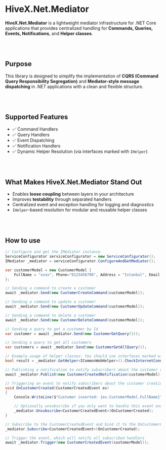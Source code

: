 # HiveX.Net.Mediator

**HiveX.Net.Mediator** is a lightweight mediator infrastructure for .NET Core applications that provides centralized handling for **Commands, Queries, Events, Notifications**, and **Helper classes**.

<br><br>

## Purpose

This library is designed to simplify the implementation of **CQRS (Command Query Responsibility Segregation)** and **Mediator-style message dispatching** in .NET applications with a clean and flexible structure.

<br><br>

## Supported Features

- ✅ Command Handlers  
- ✅ Query Handlers  
- ✅ Event Dispatching  
- ✅ Notification Handlers  
- ✅ Dynamic Helper Resolution (via interfaces marked with `IHelper`)

<br><br>

## What Makes HiveX.Net.Mediator Stand Out

- Enables **loose coupling** between layers in your architecture  
- Improves **testability** through separated handlers  
- Centralized event and exception handling for logging and diagnostics  
- `IHelper`-based resolution for modular and reusable helper classes

<br><br>

## How to use

```csharp
// Configure and get the IMediator instance
ServiceConfigurator serviceConfigurator = new ServiceConfigurator();
IMediator _mediator = serviceConfigurator.ConfigureAndGetMediator();

var customerModel = new CustomerModel { 
    FullName = "xxxx", Phone="0123456798", Address = "Istanbul", Email = "xxxx@yyy.com"  
};

// Sending a command to create a customer
await _mediator.Send(new CustomerCreateCommand(customerModel));

// Sending a command to update a customer
await _mediator.Send(new CustomerUpdateCommand(customerModel));

// Sending a command to delete a customer  
await _mediator.Send(new CustomerDeleteCommand(customerModel));

// Sending a query to get a customer by Id
var customer = await _mediator.Send(new CustomerGetQuery(1));

// Sending a query to get all customers
var customers = await _mediator.Send(new CustomerGetAllQuery());

// Example usage of helper classes: You should use interfaces marked with IHelper.
bool result = _mediator.GetHelper<ICommonWebHelper>().CheckInternetConnection();

// Publishing a notification to notify subscribers about the customer creation
await _mediator.Publish(new CustomerCreatedNotification(customerModel));

// Triggering an event to notify subscribers about the customer creation
void OnCustomerCreated(CustomerCreatedEvent ev)
{    
    Console.WriteLine($"Customer inserted: {ev.CustomerModel.FullName}");

    // Optionally unsubscribe if you only want to handle this event once
    _mediator.Unsubscribe<CustomerCreatedEvent>(OnCustomerCreated);
}

// Subscribe to the CustomerCreatedEvent and bind it to the OnCustomerCreated handler
_mediator.Subscribe<CustomerCreatedEvent>(OnCustomerCreated);

// Trigger the event, which will notify all subscribed handlers
await _mediator.Trigger(new CustomerCreatedEvent(customerModel));

```
